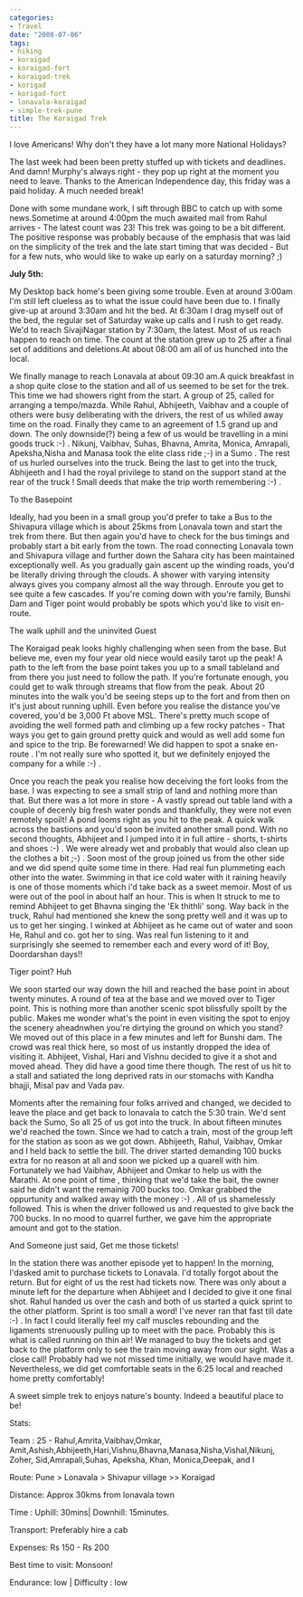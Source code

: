 ```yaml
---
categories:
- Travel
date: "2008-07-06"
tags:
- hiking
- koraigad
- koraigad-fort
- koraigad-trek
- korigad
- korigad-fort
- lonavala-koraigad
- simple-trek-pune
title: The Koraigad Trek
---
```


I love Americans! Why don't they have a lot many more National Holidays?

The last week had been been pretty stuffed up with tickets and deadlines. And damn! Murphy's always right - they pop up right at the moment you need to leave. Thanks to the American Independence day, this friday was a paid holiday. A much needed break!

Done with some mundane work, I sift through BBC to catch up with some news.Sometime at around 4:00pm the much awaited mail from Rahul arrives - The latest count was 23! This trek was going to be a bit different. The positive response was probably because of the emphasis that was laid on the simplicity of the trek and the late start timing that was decided - But for a few nuts, who would like to wake up early on a saturday morning? ;)

**July 5th:**

My Desktop back home's been giving some trouble. Even at around 3:00am I'm still left clueless as to what the issue could have been due to. I finally give-up at around 3:30am and hit the bed. At 6:30am I drag myself out of the bed, the regular set of Saturday wake up calls and I rush to get ready. We'd to reach SivajiNagar station by 7:30am, the latest. Most of us reach happen to reach on time. The count at the station grew up to 25 after a final set of additions and deletions.At about 08:00 am all of us hunched into the local.

We finally manage to reach Lonavala at about 09:30 am.A quick breakfast in a shop quite close to the station and all of us seemed to be set for the trek. This time we had showers right from the start. A group of 25, called for arranging a tempo/mazda. While Rahul, Abhijeeth, Vaibhav and a couple of others were busy deliberating with the drivers, the rest of us whiled away time on the road. Finally they came to an agreement of 1.5 grand up and down. The only downside(?) being a few of us would be travelling in a mini goods truck :-) . Nikunj, Vaibhav, Suhas, Bhavna, Amrita, Monica, Amrapali, Apeksha,Nisha and Manasa took the elite class ride ;-) in a Sumo . The rest of us hurled ourselves into the truck. Being the last to get into the truck, Abhijeeth and I had the royal privilege to stand on the support stand at the rear of the truck ! Small deeds that make the trip worth remembering :-) .

To the Basepoint

Ideally, had you been in a small group you'd prefer to take a Bus to the Shivapura village which is about 25kms from Lonavala town and start the trek from there. But then again you'd have to check for the bus timings and probably start a bit early from the town. The road connecting Lonavala town and Shivapura village and further down the Sahara city has been maintained exceptionally well. As you gradually gain ascent up the winding roads, you'd be literally driving through the clouds. A shower with varying intensity always gives you company almost all the way through. Enroute you get to see quite a few cascades. If you're coming down with you're family, Bunshi Dam and Tiger point would probably be spots which you'd like to visit en-route.

The walk uphill and the uninvited Guest

The Koraigad peak looks highly challenging when seen from the base. But believe me, even my four year old niece would easily tarot up the peak! A path to the left from the base point takes you up to a small tableland and from there you just need to follow the path. If you're fortunate enough, you could get to walk through streams that flow from the peak. About 20 minutes into the walk you'd be seeing steps up to the fort and from then on it's just about running uphill. Even before you realise the distance you've covered, you'd be 3,000 Ft above MSL. There's pretty much scope of avoiding the well formed path and climbing up a few rocky patches - That ways you get to gain ground pretty quick and would as well add some fun and spice to the trip. Be forewarned! We did happen to spot a snake en-route . I'm not really sure who spotted it, but we definitely enjoyed the company for a while :-) .

Once you reach the peak you realise how deceiving the fort looks from the base. I was expecting to see a small strip of land and nothing more than that. But there was a lot more in store - A vastly spread out table land with a couple of decenly big fresh water ponds and thankfully, they were not even remotely spoilt! A pond looms right as you hit to the peak. A quick walk across the bastions and you'd soon be invited another small pond. With no second thoughts, Abhijeet and I jumped into it in full attire - shorts, t-shirts and shoes :-) . We were already wet and probably that would also clean up the clothes a bit ;-) . Soon most of the group joined us from the other side and we did spend quite some time in there. Had real fun plummeting each other into the water. Swimming in that ice cold water with it raining heavily is one of those moments which i'd take back as a sweet memoir. Most of us were out of the pool in about half an hour. This is when It struck to me to remind Abhijeet to get Bhavna singing the 'Ek thithli' song. Way back in the truck, Rahul had mentioned she knew the song pretty well and it was up to us to get her singing. I winked at Abhijeet as he came out of water and soon He, Rahul and co. got her to sing. Was real fun listening to it and surprisingly she seemed to remember each and every word of it! Boy, Doordarshan days!!

Tiger point? Huh

We soon started our way down the hill and reached the base point in about twenty minutes. A round of tea at the base and we moved over to Tiger point. This is nothing more than another scenic spot blissfully spoilt by the public. Makes me wonder what's the point in even visiting the spot to enjoy the scenery aheadnwhen you're dirtying the ground on which you stand? We moved out of this place in a few minutes and left for Bunshi dam. The crowd was real thick here, so most of us instantly dropped the idea of visiting it. Abhijeet, Vishal, Hari and Vishnu decided to give it a shot and moved ahead. They did have a good time there though. The rest of us hit to a stall and satiated the long deprived rats in our stomachs with Kandha bhajji, Misal pav and Vada pav.

Moments after the remaining four folks arrived and changed, we decided to leave the place and get back to lonavala to catch the 5:30 train. We'd sent back the Sumo, So all 25 of us got into the truck. In about fifteen minutes we'd reached the town. Since we had to catch a train, most of the group left for the station as soon as we got down. Abhijeeth, Rahul, Vaibhav, Omkar and I held back to settle the bill. The driver started demanding 100 bucks extra for no reason at all and soon we picked up a quarell with him. Fortunately we had Vaibhav, Abhijeet and Omkar to help us with the Marathi. At one point of time , thinking that we'd take the bait, the owner said he didn't want the remainig 700 bucks too. Omkar grabbed the oppurtunity and walked away with the money :-) . All of us shamelessly followed. This is when the driver followed us and requested to give back the 700 bucks. In no mood to quarrel further, we gave him the appropriate amount and got to the station.

And Someone just said, Get me those tickets!

In the station there was another episode yet to happen! In the morning, I'dasked amit to purchase tickets to Lonavala. I'd totally forgot about the return. But for eight of us the rest had tickets now. There was only about a minute left for the departure when Abhijeet and I decided to give it one final shot. Rahul handed us over the cash and both of us started a quick sprint to the other platform. Sprint is too small a word! I've never ran that fast till date :-) . In fact I could literally feel my calf muscles rebounding and the ligaments strenuously pulling up to meet with the pace. Probably this is what is called running on thin air! We managed to buy the tickets and get back to the platform only to see the train moving away from our sight. Was a close call! Probably had we not missed time initially, we would have made it. Nevertheless, we did get comfortable seats in the 6:25 local and reached home pretty comfortably!

A sweet simple trek to enjoys nature's bounty. Indeed a beautiful place to be!

Stats:

Team : 25 - Rahul,Amrita,Vaibhav,Omkar, Amit,Ashish,Abhijeeth,Hari,Vishnu,Bhavna,Manasa,Nisha,Vishal,Nikunj, Zoher, Sid,Amrapali,Suhas, Apeksha, Khan, Monica,Deepak, and I

Route: Pune > Lonavala > Shivapur village >> Koraigad

Distance: Approx 30kms from lonavala town

Time : Uphill: 30mins| Downhill: 15minutes.

Transport: Preferably hire a cab

Expenses: Rs 150 - Rs 200

Best time to visit: Monsoon!

Endurance: low | Difficulty : low
